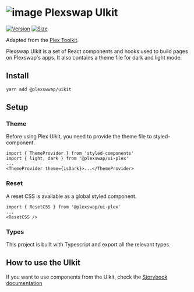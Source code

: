 # ![image](https://user-images.githubusercontent.com/106164850/170876020-b49e8805-ea77-4fdc-9ef4-f6f8891e796e.png) Plexswap UIkit

[![Version](https://img.shields.io/npm/v/@plexswap/ui-plex)](https://www.npmjs.com/package/@plexswap/ui-plex) [![Size](https://img.shields.io/bundlephobia/min/@plexswap/ui-plex)](https://www.npmjs.com/package/@plexswap/ui-plex)

Adapted from the [Plex Toolkit](https://github.com/plexswap/plex-toolkit).

Plexswap UIkit is a set of React components and hooks used to build pages on Plexswap's apps. It also contains a theme file for dark and light mode.

## Install

`yarn add @plexswwap/uikit`

## Setup

### Theme

Before using Plex UIkit, you need to provide the theme file to styled-component.

```
import { ThemeProvider } from 'styled-components'
import { light, dark } from '@plexswap/ui-plex'
...
<ThemeProvider theme={isDark}>...</ThemeProvider>
```

### Reset

A reset CSS is available as a global styled component.

```
import { ResetCSS } from '@plexswap/ui-plex'
...
<ResetCSS />
```

### Types

This project is built with Typescript and export all the relevant types.

## How to use the UIkit

If you want to use components from the UIkit, check the [Storybook documentation](https://plexswap.github.io/plex-uikit/)
